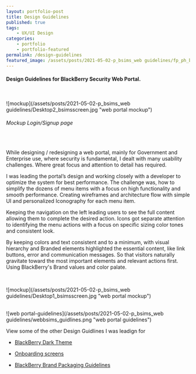 ```yaml
---
layout: portfolio-post
title: Design Guidelines
published: true
tags:
    - UX/UI Design
categories:
    - portfolio
    - portfolio-featured
permalink: /design-guidelines
featured_image: /assets/posts/2021-05-02-p_bsims_web guidelines/fp_ph_bberry_bsimsportal.png
---
```


#### Design Guidelines for BlackBerry Security Web Portal. 
<br>


![mockup](/assets/posts/2021-05-02-p_bsims_web guidelines/Desktop2_bsimsscreen.jpg "web portal mockup")<br>


###### Mockup Login/Signup page
<br>




While designing / redesigning a web portal, mainly for Government and Enterprise use, where security is fundamental, I dealt with many usability challenges. Where great focus and attention to detail has required. 


I was leading the portal’s design and working closely with a developer to optimize the system for best performance.  The challenge was, how to simplify the dozens of menu items with a focus on high functionality and smooth performance. 
Creating wireframes and architecture flow with simple UI and personalized Iconography for each menu item.


Keeping the navigation on the left leading users to see the full content allowing them to complete the desired action. Icons got separate attention to identifying the menu actions with a focus on specific sizing color tones and consistent look. 

By keeping colors and text consistent and to a minimum, with visual hierarchy and Branded elements highlighted the essential content, like link buttons, error and communication messages. So that visitors naturally gravitate toward the most important elements and relevant actions first. Using BlackBerry's Brand values and color palate.  

 <br>
 


![mockup](/assets/posts/2021-05-02-p_bsims_web guidelines/Desktop1_bsimsscreen.jpg "web portal mockup")<br>
<br>



![web portal-guidelines](/assets/posts/2021-05-02-p_bsims_web guidelines/webbsims_guidlines.png "web portal guidelines")


View some of the other Design Guidlines I was leadign for


- [BlackBerry Dark Theme](/dark-theme) 


- [Onboarding screens](/empty-data)


- [BlackBerry Brand Packaging Guidelines](/bb-brand) 